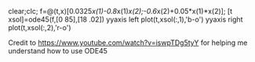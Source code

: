 clear;clc;
f=@(t,x)[0.0325*x(1)-0.8*x(1)*x(2);-0.6*x(2)+0.05*x(1)*x(2)];
[t xsol]=ode45(f,[0 85],[18 .02])
yyaxis left
plot(t,xsol(:,1),'b-o')
yyaxis right
plot(t,xsol(:,2),'r-o')

Credit to https://www.youtube.com/watch?v=iswpTDg5tyY for helping me understand how to use ODE45
